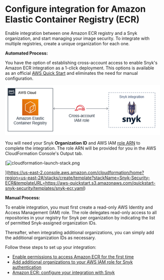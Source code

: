 # Configure integration for Amazon Elastic Container Registry \(ECR\)

Enable integration between one Amazon ECR registry and a Snyk organization, and start managing your image security. To integrate with multiple registries, create a unique organization for each one.

**Automated Process:**

You have the option of establishing cross-account access to enable Snyk's Amazon ECR integration as a 1-click deployment. This options is available as an official [AWS Quick Start](https://github.com/aws-quickstart/quickstart-snyk-security) and eliminates the need for manual configuration. 

![](../../../.gitbook/assets/quickstart-snyk-security-ecr.png)


You will need your Snyk **Organization ID** and AWS IAM [role ARN](https://docs.aws.amazon.com/IAM/latest/UserGuide/reference_identifiers.html#identifiers-arns) to complete the integration. The role ARN will be provided for you in the AWS CloudFormation Console's Output tab.

[![cloudformation-launch-stack.png](https://support.snyk.io/hc/article_attachments/360010120798/cloudformation-launch-stack.png)

](https://us-east-2.console.aws.amazon.com/cloudformation/home?region=us-east-2#/stacks/create/template?stackName=Snyk-Security-ECR&templateURL=https://aws-quickstart.s3.amazonaws.com/quickstart-snyk-security/templates/snyk-ecr.yaml)

**Manual Process:**

To enable integration, you must first create a read-only AWS Identity and Access Management \(IAM\) role. The role delegates read-only access to all repositories in your registry for Snyk per organization by indicating the list of permitted Snyk-assigned organization IDs.

Thereafter, when integrating additional organizations, you can simply add the additional organization IDs as necessary.

Follow these steps to set up your integration:

* [Enable permissions to access Amazon ECR for the first time](https://support.snyk.io/hc/articles/360003947017#UUID-a8420931-6623-3dd4-faac-b5245b325ebf)
* [Add additional organizations to your AWS IAM role for Snyk authentication](https://support.snyk.io/hc/articles/360003947037#UUID-4e0116d9-dbb0-0a25-24de-406e3658c6ae)
* [Amazon ECR: configure your integration with Snyk](https://support.snyk.io/hc/articles/360003947057#UUID-2f4b05ad-e072-0883-b6e8-453f8a2702ea)

